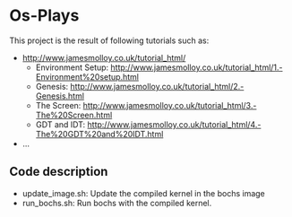 Os-Plays
========

This project is the result of following tutorials such as:

 *  http://www.jamesmolloy.co.uk/tutorial_html/
    * Environment Setup: http://www.jamesmolloy.co.uk/tutorial_html/1.-Environment%20setup.html
    * Genesis: http://www.jamesmolloy.co.uk/tutorial_html/2.-Genesis.html
    * The Screen: http://www.jamesmolloy.co.uk/tutorial_html/3.-The%20Screen.html
    * GDT and IDT: http://www.jamesmolloy.co.uk/tutorial_html/4.-The%20GDT%20and%20IDT.html
 *  ...

Code description
----------------

* update_image.sh: Update the compiled kernel in the bochs image
* run_bochs.sh: Run bochs with the compiled kernel.
